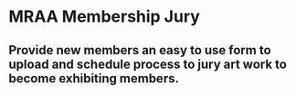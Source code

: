 # MRAA Membership Jury
## Provide new members an easy to use form to upload and schedule process to jury art work to become exhibiting members.
